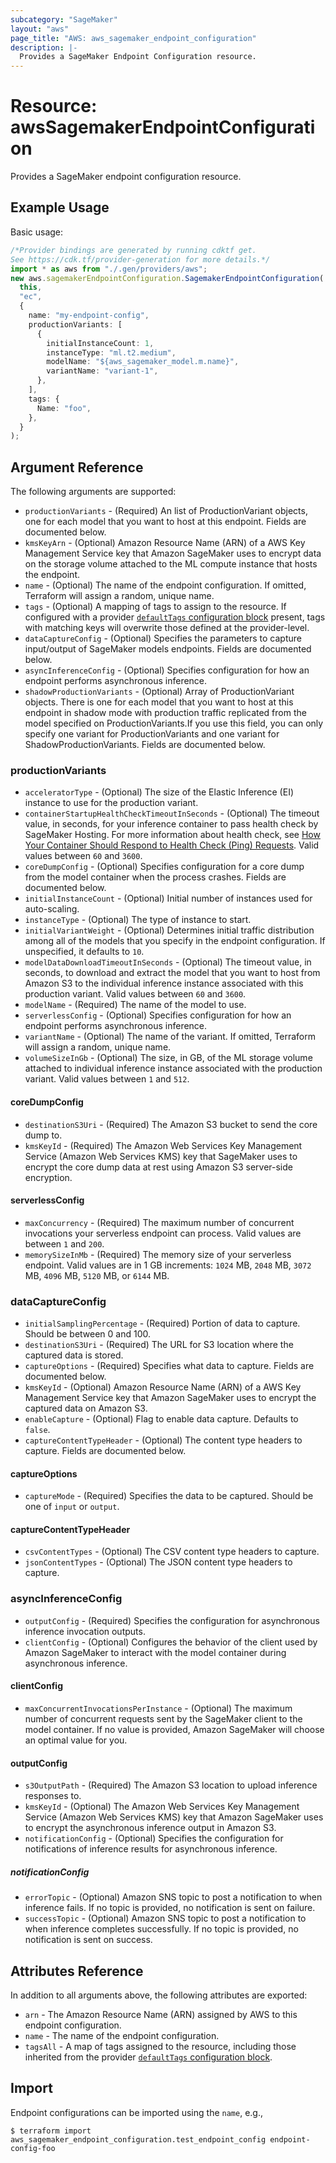 ```yaml
---
subcategory: "SageMaker"
layout: "aws"
page_title: "AWS: aws_sagemaker_endpoint_configuration"
description: |-
  Provides a SageMaker Endpoint Configuration resource.
---
```


# Resource: awsSagemakerEndpointConfiguration

Provides a SageMaker endpoint configuration resource.

## Example Usage

Basic usage:

```typescript
/*Provider bindings are generated by running cdktf get.
See https://cdk.tf/provider-generation for more details.*/
import * as aws from "./.gen/providers/aws";
new aws.sagemakerEndpointConfiguration.SagemakerEndpointConfiguration(
  this,
  "ec",
  {
    name: "my-endpoint-config",
    productionVariants: [
      {
        initialInstanceCount: 1,
        instanceType: "ml.t2.medium",
        modelName: "${aws_sagemaker_model.m.name}",
        variantName: "variant-1",
      },
    ],
    tags: {
      Name: "foo",
    },
  }
);

```

## Argument Reference

The following arguments are supported:

* `productionVariants` - (Required) An list of ProductionVariant objects, one for each model that you want to host at this endpoint. Fields are documented below.
* `kmsKeyArn` - (Optional) Amazon Resource Name (ARN) of a AWS Key Management Service key that Amazon SageMaker uses to encrypt data on the storage volume attached to the ML compute instance that hosts the endpoint.
* `name` - (Optional) The name of the endpoint configuration. If omitted, Terraform will assign a random, unique name.
* `tags` - (Optional) A mapping of tags to assign to the resource. If configured with a provider [`defaultTags` configuration block](https://registry.terraform.io/providers/hashicorp/aws/latest/docs#default_tags-configuration-block) present, tags with matching keys will overwrite those defined at the provider-level.
* `dataCaptureConfig` - (Optional) Specifies the parameters to capture input/output of SageMaker models endpoints. Fields are documented below.
* `asyncInferenceConfig` - (Optional) Specifies configuration for how an endpoint performs asynchronous inference.
* `shadowProductionVariants` - (Optional) Array of ProductionVariant objects. There is one for each model that you want to host at this endpoint in shadow mode with production traffic replicated from the model specified on ProductionVariants.If you use this field, you can only specify one variant for ProductionVariants and one variant for ShadowProductionVariants. Fields are documented below.

### productionVariants

* `acceleratorType` - (Optional) The size of the Elastic Inference (EI) instance to use for the production variant.
* `containerStartupHealthCheckTimeoutInSeconds` - (Optional) The timeout value, in seconds, for your inference container to pass health check by SageMaker Hosting. For more information about health check, see [How Your Container Should Respond to Health Check (Ping) Requests](https://docs.aws.amazon.com/sagemaker/latest/dg/your-algorithms-inference-code.html#your-algorithms-inference-algo-ping-requests). Valid values between `60` and `3600`.
* `coreDumpConfig` - (Optional) Specifies configuration for a core dump from the model container when the process crashes. Fields are documented below.
* `initialInstanceCount` - (Optional) Initial number of instances used for auto-scaling.
* `instanceType` - (Optional)  The type of instance to start.
* `initialVariantWeight` - (Optional) Determines initial traffic distribution among all of the models that you specify in the endpoint configuration. If unspecified, it defaults to `10`.
* `modelDataDownloadTimeoutInSeconds` - (Optional) The timeout value, in seconds, to download and extract the model that you want to host from Amazon S3 to the individual inference instance associated with this production variant. Valid values between `60` and `3600`.
* `modelName` - (Required) The name of the model to use.
* `serverlessConfig` - (Optional) Specifies configuration for how an endpoint performs asynchronous inference.
* `variantName` - (Optional) The name of the variant. If omitted, Terraform will assign a random, unique name.
* `volumeSizeInGb` - (Optional) The size, in GB, of the ML storage volume attached to individual inference instance associated with the production variant. Valid values between `1` and `512`.

#### coreDumpConfig

* `destinationS3Uri` - (Required) The Amazon S3 bucket to send the core dump to.
* `kmsKeyId` - (Required) The Amazon Web Services Key Management Service (Amazon Web Services KMS) key that SageMaker uses to encrypt the core dump data at rest using Amazon S3 server-side encryption.

#### serverlessConfig

* `maxConcurrency` - (Required) The maximum number of concurrent invocations your serverless endpoint can process. Valid values are between `1` and `200`.
* `memorySizeInMb` - (Required) The memory size of your serverless endpoint. Valid values are in 1 GB increments: `1024` MB, `2048` MB, `3072` MB, `4096` MB, `5120` MB, or `6144` MB.

### dataCaptureConfig

* `initialSamplingPercentage` - (Required) Portion of data to capture. Should be between 0 and 100.
* `destinationS3Uri` - (Required) The URL for S3 location where the captured data is stored.
* `captureOptions` - (Required) Specifies what data to capture. Fields are documented below.
* `kmsKeyId` - (Optional) Amazon Resource Name (ARN) of a AWS Key Management Service key that Amazon SageMaker uses to encrypt the captured data on Amazon S3.
* `enableCapture` - (Optional) Flag to enable data capture. Defaults to `false`.
* `captureContentTypeHeader` - (Optional) The content type headers to capture. Fields are documented below.

#### captureOptions

* `captureMode` - (Required) Specifies the data to be captured. Should be one of `input` or `output`.

#### captureContentTypeHeader

* `csvContentTypes` - (Optional) The CSV content type headers to capture.
* `jsonContentTypes` - (Optional) The JSON content type headers to capture.

### asyncInferenceConfig

* `outputConfig` - (Required) Specifies the configuration for asynchronous inference invocation outputs.
* `clientConfig` - (Optional) Configures the behavior of the client used by Amazon SageMaker to interact with the model container during asynchronous inference.

#### clientConfig

* `maxConcurrentInvocationsPerInstance` - (Optional) The maximum number of concurrent requests sent by the SageMaker client to the model container. If no value is provided, Amazon SageMaker will choose an optimal value for you.

#### outputConfig

* `s3OutputPath` - (Required) The Amazon S3 location to upload inference responses to.
* `kmsKeyId` - (Optional) The Amazon Web Services Key Management Service (Amazon Web Services KMS) key that Amazon SageMaker uses to encrypt the asynchronous inference output in Amazon S3.
* `notificationConfig` - (Optional) Specifies the configuration for notifications of inference results for asynchronous inference.

##### notificationConfig

* `errorTopic` - (Optional) Amazon SNS topic to post a notification to when inference fails. If no topic is provided, no notification is sent on failure.
* `successTopic` - (Optional) Amazon SNS topic to post a notification to when inference completes successfully. If no topic is provided, no notification is sent on success.

## Attributes Reference

In addition to all arguments above, the following attributes are exported:

* `arn` - The Amazon Resource Name (ARN) assigned by AWS to this endpoint configuration.
* `name` - The name of the endpoint configuration.
* `tagsAll` - A map of tags assigned to the resource, including those inherited from the provider [`defaultTags` configuration block](https://registry.terraform.io/providers/hashicorp/aws/latest/docs#default_tags-configuration-block).

## Import

Endpoint configurations can be imported using the `name`, e.g.,

```console
$ terraform import aws_sagemaker_endpoint_configuration.test_endpoint_config endpoint-config-foo
```
